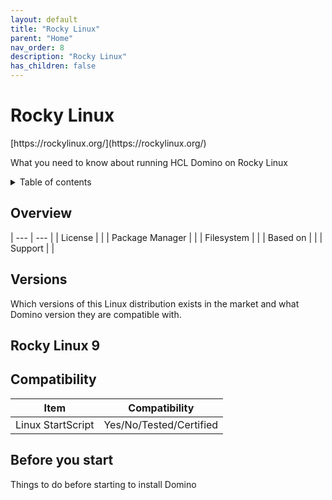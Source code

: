 ```yaml
---
layout: default
title: "Rocky Linux"
parent: "Home"
nav_order: 8
description: "Rocky Linux"
has_children: false
---
```


<h1>Rocky Linux</h1>
[https://rockylinux.org/](https://rockylinux.org/)

What you need to know about running HCL Domino on Rocky Linux

<details close markdown="block">
  <summary>
    Table of contents
  </summary>
  {: .text-delta }
1. TOC
{:toc}
</details>

## Overview
| --- | --- |
| License         |    |
| Package Manager |    |
| Filesystem      |    |
| Based on        |    |
| Support         |    |


## Versions
Which versions of this Linux distribution exists in the market and what Domino version they are compatible with.


## Rocky Linux 9

## Compatibility
Item | Compatibility
---| ---
Linux StartScript | Yes/No/Tested/Certified



## Before you start
Things to do before starting to install Domino